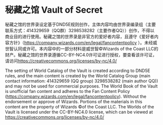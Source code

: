 # 秘藏之馆 Vault of Secret
秘藏之馆的世界录设定基于DND5E规则创作，主体内容均由世界录编录组（主要联系方式：414329659（QQ群）3298538282（主要作者QQ））创作，不得以商业目的进行使用。秘藏之馆的世界录是非官方的爱好者内容，且遵守《爱好者内容方针》（<https://company.wizards.com/en/legal/fancontentpolicy> ）。未经威世智认同或许可。本内容中的一部分材料是威世智©Wizards of the Coast LLC的财产。秘藏之馆的世界录遵循CC-BY-NC4.0许可证进行授权，要查看该许可证，请访问<https://creativecommons.org/licenses/by-nc/4.0/>

The setting of World Catalog of the Vault is created according to DND5E rules, and the main content is created by the World Catalog Group (main contact information: 414329659 (QQ group) 3298538282 (main author QQ)) and may not be used for commercial purposes. The World Book of the Vault is unofficial fan content and adheres to the Fan Content Policy (https://company.wizards.com/en/legal/fancontentpolicy). Without the endorsement or approve of Wizards. Portions of the materials in this content are the property of Wizards ©of the Coast LLC. The Worlds of the Vault is licensed under the CC-BY-NC4.0 license, which can be viewed at https://creativecommons.org/licenses/by-nc/4.0/
